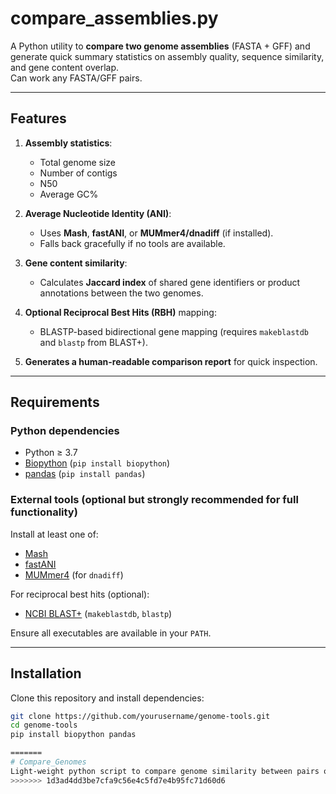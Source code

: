 # compare_assemblies.py

A Python utility to **compare two genome assemblies** (FASTA + GFF) and generate quick summary statistics on assembly quality, sequence similarity, and gene content overlap.  
Can work any FASTA/GFF pairs.

---

## Features

1. **Assembly statistics**:
   - Total genome size
   - Number of contigs
   - N50
   - Average GC%

2. **Average Nucleotide Identity (ANI)**:
   - Uses **Mash**, **fastANI**, or **MUMmer4/dnadiff** (if installed).
   - Falls back gracefully if no tools are available.

3. **Gene content similarity**:
   - Calculates **Jaccard index** of shared gene identifiers or product annotations between the two genomes.

4. **Optional Reciprocal Best Hits (RBH)** mapping:
   - BLASTP-based bidirectional gene mapping (requires `makeblastdb` and `blastp` from BLAST+).

5. **Generates a human-readable comparison report** for quick inspection.

---

## Requirements

### Python dependencies
- Python ≥ 3.7
- [Biopython](https://biopython.org/) (`pip install biopython`)
- [pandas](https://pandas.pydata.org/) (`pip install pandas`)

### External tools (optional but strongly recommended for full functionality)
Install at least one of:
- [Mash](https://mash.readthedocs.io/en/latest/)  
- [fastANI](https://github.com/ParBLiSS/fastANI)  
- [MUMmer4](https://mummer4.github.io/) (for `dnadiff`)  

For reciprocal best hits (optional):
- [NCBI BLAST+](https://ftp.ncbi.nlm.nih.gov/blast/executables/blast+/LATEST/) (`makeblastdb`, `blastp`)

Ensure all executables are available in your `PATH`.

---

## Installation

Clone this repository and install dependencies:
```bash
git clone https://github.com/yourusername/genome-tools.git
cd genome-tools
pip install biopython pandas

=======
# Compare_Genomes
Light-weight python script to compare genome similarity between pairs of organisms
>>>>>>> 1d3ad4dd3be7cfa9c56e4c5fd7e4b95fc71d60d6
